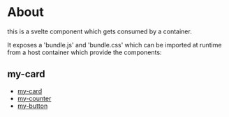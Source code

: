 # About

this is a svelte component which gets consumed by a container.

It exposes a 'bundle.js' and 'bundle.css' which can be imported at runtime from a host container which provide the components:

## my-card
 * [my-card](./src/lib/Card.svelte)
 * [my-counter](./src/lib/Counter.svelte)
 * [my-button](./src/lib/Button.svelte)